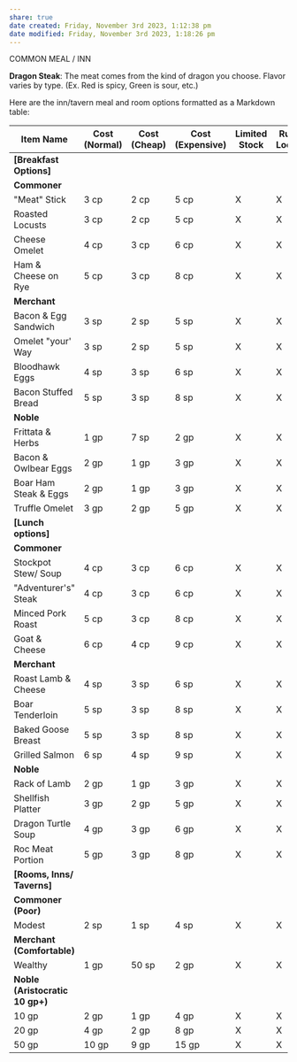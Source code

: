 ```yaml
---
share: true
date created: Friday, November 3rd 2023, 1:12:38 pm
date modified: Friday, November 3rd 2023, 1:18:26 pm
---
```

COMMON MEAL / INN

**Dragon Steak**: The meat comes from the kind of dragon you choose. Flavor varies by type. (Ex. Red is spicy, Green is sour, etc.)

Here are the inn/tavern meal and room options formatted as a Markdown table:

| Item Name                       | Cost (Normal) | Cost (Cheap) | Cost (Expensive) | Limited Stock | Rural Locale | Urban Locale | Premium Locale |
| ------------------------------- | ------------- | ------------ | ---------------- | ------------- | ------------ | ------------ | -------------- |
| **[Breakfast Options]**         |               |              |                  |               |              |              |                |
| **Commoner**                    |               |              |                  |               |              |              |                |
| "Meat" Stick                    | 3 cp          | 2 cp         | 5 cp             | X             | X            | X            | X              |
| Roasted Locusts                 | 3 cp          | 2 cp         | 5 cp             | X             | X            | X            | X              |
| Cheese Omelet                   | 4 cp          | 3 cp         | 6 cp             | X             | X            | X            | X              |
| Ham & Cheese on Rye             | 5 cp          | 3 cp         | 8 cp             | X             | X            | X            | X              |
| **Merchant**                    |               |              |                  |               |              |              |                |
| Bacon & Egg Sandwich            | 3 sp          | 2 sp         | 5 sp             | X             | X            | X            | X              |
| Omelet "your' Way               | 3 sp          | 2 sp         | 5 sp             | X             | X            | X            | X              |
| Bloodhawk Eggs                  | 4 sp          | 3 sp         | 6 sp             | X             | X            | X            | X              |
| Bacon Stuffed Bread             | 5 sp          | 3 sp         | 8 sp             | X             | X            | X            | X              |
| **Noble**                       |               |              |                  |               |              |              |                |
| Frittata & Herbs                | 1 gp          | 7 sp         | 2 gp             | X             | X            | X            | X              |
| Bacon & Owlbear Eggs            | 2 gp          | 1 gp         | 3 gp             | X             | X            | X            | X              |
| Boar Ham Steak & Eggs           | 2 gp          | 1 gp         | 3 gp             | X             | X            | X            | X              |
| Truffle Omelet                  | 3 gp          | 2 gp         | 5 gp             | X             | X            | X            | X              |
| **[Lunch options]**             |               |              |                  |               |              |              |                |
| **Commoner**                    |               |              |                  |               |              |              |                |
| Stockpot Stew/ Soup             | 4 cp          | 3 cp         | 6 cp             | X             | X            | X            | X              |
| "Adventurer's" Steak            | 4 cp          | 3 cp         | 6 cp             | X             | X            | X            | X              |
| Minced Pork Roast               | 5 cp          | 3 cp         | 8 cp             | X             | X            | X            | X              |
| Goat & Cheese                   | 6 cp          | 4 cp         | 9 cp             | X             | X            | X            | X              |
| **Merchant**                    |               |              |                  |               |              |              |                |
| Roast Lamb & Cheese             | 4 sp          | 3 sp         | 6 sp             | X             | X            | X            | X              |
| Boar Tenderloin                 | 5 sp          | 3 sp         | 8 sp             | X             | X            | X            | X              |
| Baked Goose Breast              | 5 sp          | 3 sp         | 8 sp             | X             | X            | X            | X              |
| Grilled Salmon                  | 6 sp          | 4 sp         | 9 sp             | X             | X            | X            | X              |
| **Noble**                       |               |              |                  |               |              |              |                |
| Rack of Lamb                    | 2 gp          | 1 gp         | 3 gp             | X             | X            | X            | X              |
| Shellfish Platter               | 3 gp          | 2 gp         | 5 gp             | X             | X            | X            | X              |
| Dragon Turtle Soup              | 4 gp          | 3 gp         | 6 gp             | X             | X            | X            | X              |
| Roc Meat Portion                | 5 gp          | 3 gp         | 8 gp             | X             | X            | X            | X              |
| **[Rooms, Inns/ Taverns]**      |               |              |                  |               |              |              |                |
| **Commoner (Poor)**             |               |              |                  |               |              |              |                |
| Modest                          | 2 sp          | 1 sp         | 4 sp             | X             | X            | X            | X              |
| **Merchant (Comfortable)**      |               |              |                  |               |              |              |                |
| Wealthy                         | 1 gp          | 50 sp        | 2 gp             | X             | X            | X            | X              |
| **Noble (Aristocratic 10 gp+)** |               |              |                  |               |              |              |                |
| 10 gp                           | 2 gp          | 1 gp         | 4 gp             | X             | X            | X            | X              |
| 20 gp                           | 4 gp          | 2 gp         | 8 gp             | X             | X            | X            | X              |
| 50 gp                           | 10 gp         | 9 gp         | 15 gp            | X             | X            | X            | X              |